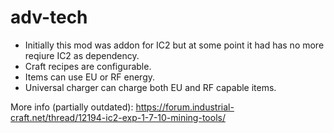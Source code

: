 # adv-tech
 - Initially this mod was addon for IC2 but at some point it had has no more reqiure IC2 as dependency.
 - Craft recipes are configurable.
 - Items can use EU or RF energy.
 - Universal charger can charge both EU and RF capable items.

More info (partially outdated): https://forum.industrial-craft.net/thread/12194-ic2-exp-1-7-10-mining-tools/
